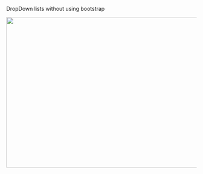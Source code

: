 DropDown lists without using bootstrap

<img src="https://user-images.githubusercontent.com/42739909/107556427-4230fe80-6b8d-11eb-9735-36ab67b8ad3d.png" width="800" height="400">
